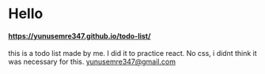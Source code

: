 # Hello

#### https://yunusemre347.github.io/todo-list/

this is a todo list made by me. I did it to practice react. No css, i didnt think it was necessary for this. yunusemre347@gmail.com

